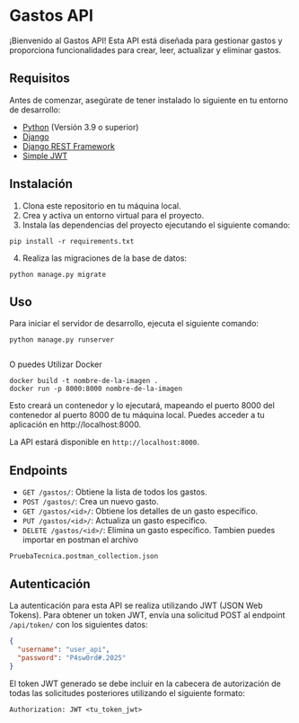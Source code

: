 # Gastos API

¡Bienvenido al Gastos API! Esta API está diseñada para gestionar gastos y proporciona funcionalidades para crear, leer, actualizar y eliminar gastos.

## Requisitos

Antes de comenzar, asegúrate de tener instalado lo siguiente en tu entorno de desarrollo:

- [Python](https://www.python.org/downloads/) (Versión 3.9 o superior)
- [Django](https://www.djangoproject.com/)
- [Django REST Framework](https://www.django-rest-framework.org/)
- [Simple JWT](https://django-rest-framework-simplejwt.readthedocs.io/en/latest/)

## Instalación

1. Clona este repositorio en tu máquina local.
2. Crea y activa un entorno virtual para el proyecto.
3. Instala las dependencias del proyecto ejecutando el siguiente comando:
```
pip install -r requirements.txt

```
4. Realiza las migraciones de la base de datos:
```
python manage.py migrate

```
## Uso

Para iniciar el servidor de desarrollo, ejecuta el siguiente comando:

```
python manage.py runserver


```
O puedes Utilizar Docker 

```
docker build -t nombre-de-la-imagen .
docker run -p 8000:8000 nombre-de-la-imagen

```
Esto creará un contenedor y lo ejecutará, mapeando el puerto 8000 del contenedor al puerto 8000 de tu máquina local. Puedes acceder a tu aplicación en http://localhost:8000.


La API estará disponible en `http://localhost:8000`.

## Endpoints

- `GET /gastos/`: Obtiene la lista de todos los gastos.
- `POST /gastos/`: Crea un nuevo gasto.
- `GET /gastos/<id>/`: Obtiene los detalles de un gasto específico.
- `PUT /gastos/<id>/`: Actualiza un gasto específico.
- `DELETE /gastos/<id>/`: Elimina un gasto específico.
Tambien puedes importar en postman el archivo 

```
PruebaTecnica.postman_collection.json

```
## Autenticación

La autenticación para esta API se realiza utilizando JWT (JSON Web Tokens). Para obtener un token JWT, envía una solicitud POST al endpoint `/api/token/` con los siguientes datos:

```json
{
  "username": "user_api",
  "password": "P4sw0rd#.2025"
}
```
El token JWT generado se debe incluir en la cabecera de autorización de todas las solicitudes posteriores utilizando el siguiente formato:



```
Authorization: JWT <tu_token_jwt>

```
